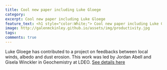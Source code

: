 ```yaml
---
title: Cool new paper including Luke Gloege 
category: 
excerpt: Cool new paper including Luke Gloege
feature_text: <h1 style="color:White;"> Cool new paper including Luke Gloege </h1>
image: http://galenmckinley.github.io/assets/img/productivity.jpg
tags: 
comments: true
---
```


Luke Gloege has contributed to a project on feedbacks between local winds, albedo and dust erosion. This work was led by Jordan Abell and Gisela Winckler in Geochemistry at LDEO. [See details here](https://www.ldeo.columbia.edu/news-events/evolving-landscape-added-fuel-gobi-desert’s-high-speed-winds)
